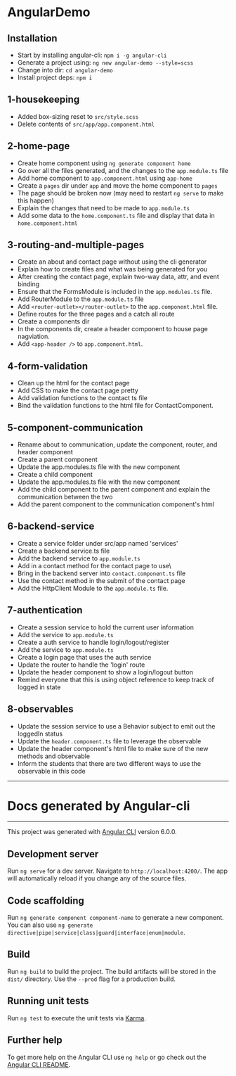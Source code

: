 # AngularDemo

## Installation
 - Start by installing angular-cli: `npm i -g angular-cli`
 - Generate a project using: `ng new angular-demo --style=scss`
 - Change into dir: `cd angular-demo`
 - Install project deps: `npm i`

## 1-housekeeping
 - Added box-sizing reset to `src/style.scss`
 - Delete contents of `src/app/app.component.html`

## 2-home-page
 - Create home component using `ng generate component home`
 - Go over all the files generated, and the changes to the `app.module.ts` file
 - Add home component to `app.component.html` using `app-home`
 - Create a `pages` dir under `app` and move the home component to `pages`
 - The page should be broken now (may need to restart `ng serve` to make this happen)
 - Explain the changes that need to be made to `app.module.ts`
 - Add some data to the `home.component.ts` file and display that data in `home.component.html`

## 3-routing-and-multiple-pages
 - Create an about and contact page without using the cli generator
 - Explain how to create files and what was being generated for you
 - After creating the contact page, explain two-way data, attr, and event binding
 - Ensure that the FormsModule is included in the `app.modules.ts` file.
 - Add RouterModule to the `app.module.ts` file
 - Add `<router-outlet></router-outlet>` to the `app.component.html` file.
 - Define routes for the three pages and a catch all route
 - Create a components dir
 - In the components dir, create a header component to house page nagviation.
 - Add `<app-header />` to `app.component.html`.

## 4-form-validation
 - Clean up the html for the contact page
 - Add CSS to make the contact page pretty
 - Add validation functions to the contact ts file
 - Bind the validation functions to the html file for ContactComponent.

## 5-component-communication
 - Rename about to communication, update the component, router, and header component
 - Create a parent component
 - Update the app.modules.ts file with the new component
 - Create a child component
 - Update the app.modules.ts file with the new component
 - Add the child component to the parent component and explain the communication between the two
 - Add the parent component to the communication component's html

## 6-backend-service
 - Create a service folder under src/app named 'services'
 - Create a backend.service.ts file
 - Add the backend service to `app.module.ts`
 - Add in a contact method for the contact page to use\
 - Bring in the backend server into `contact.component.ts` file
 - Use the contact method in the submit of the contact page
 - Add the HttpClient Module to the `app.module.ts` file.

## 7-authentication
 - Create a session service to hold the current user information
 - Add the service to `app.module.ts`
 - Create a auth service to handle login/logout/register
 - Add the service to `app.module.ts`
 - Create a login page that uses the auth service
 - Update the router to handle the 'login' route
 - Update the header component to show a login/logout button
 - Remind everyone that this is using object reference to keep track of logged in state

## 8-observables
 - Update the session service to use a Behavior subject to emit out the loggedIn status
 - Update the `header.component.ts` file to leverage the observable
 - Update the header component's html file to make sure of the new methods and observable
 - Inform the students that there are two different ways to use the observable in this code

---
# Docs generated by Angular-cli
---

This project was generated with [Angular CLI](https://github.com/angular/angular-cli) version 6.0.0.

## Development server

Run `ng serve` for a dev server. Navigate to `http://localhost:4200/`. The app will automatically reload if you change any of the source files.

## Code scaffolding

Run `ng generate component component-name` to generate a new component. You can also use `ng generate directive|pipe|service|class|guard|interface|enum|module`.

## Build

Run `ng build` to build the project. The build artifacts will be stored in the `dist/` directory. Use the `--prod` flag for a production build.

## Running unit tests

Run `ng test` to execute the unit tests via [Karma](https://karma-runner.github.io).

## Further help

To get more help on the Angular CLI use `ng help` or go check out the [Angular CLI README](https://github.com/angular/angular-cli/blob/master/README.md).
